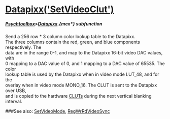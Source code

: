 # [Datapixx('SetVideoClut')](Datapixx-SetVideoClut) 
##### [Psychtoolbox](Psychtoolbox)>[Datapixx](Datapixx).{mex*} subfunction


Send a 256 row \* 3 column color lookup table to the Datapixx.  
The three columns contain the red, green, and blue components respectively. The  
data are in the range 0-1, and map to the Datapixx 16-bit video DAC values, with  
0 mapping to a DAC value of 0, and 1 mapping to a DAC value of 65535. The color  
lookup table is used by the Datapixx when in video mode LUT\_48, and for the  
overlay when in video mode MONO\_16. The CLUT is sent to the Datapixx over USB,  
and is copied to the hardware [CLUTs](CLUTs) during the next vertical blanking interval.  
  


###See also:
[SetVideoMode](Datapixx-SetVideoMode), [RegWrRdVideoSync](Datapixx-RegWrRdVideoSync)
